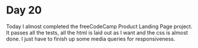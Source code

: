 # Day 20

Today I almost completed the freeCodeCamp Product Landing Page project. It passes all the tests, all the html is laid out as I want and the css is almost done. I just have to finish up some media queries for responsiveness.
